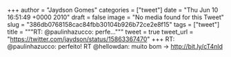 
+++
author = "Jaydson Gomes"
categories = ["tweet"]
date = "Thu Jun 10 16:51:49 +0000 2010"
draft = false
image = "No media found for this Tweet"
slug = "386db0768158cac84fbb30104b926b72ce2e8f15"
tags = ["tweet"]
title = """RT: @paulinhazucco: perfe..."""
tweet = true
tweet_url = "https://twitter.com/jaydson/status/15863367470"
+++
RT: @paulinhazucco: perfeito! RT @hellowdan: muito bom -&gt; http://bit.ly/cT4nld
